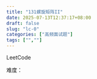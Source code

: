 ```yaml
---
title: "131螺旋矩阵II"
date: 2025-07-13T12:37:17+08:00
draft: false
slug: "lc-0"
categories: ["高频面试题"]
tags: ["",""]
---
```


LeetCode

难度：

<!--more-->

```cpp

```

